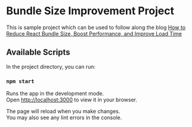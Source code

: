 # Bundle Size Improvement Project
This is sample project which can be used to follow along the blog 
[How to Reduce React Bundle Size, Boost Performance, and Improve Load Time](https://medium.com/@surajkumar-sk)

## Available Scripts

In the project directory, you can run:

### `npm start`

Runs the app in the development mode.\
Open [http://localhost:3000](http://localhost:3000) to view it in your browser.

The page will reload when you make changes.\
You may also see any lint errors in the console.

